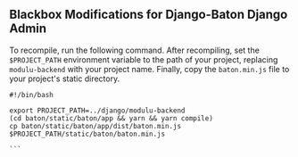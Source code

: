 Blackbox Modifications for Django-Baton Django Admin
----------------------------------------------------

To recompile, run the following command. After recompiling, set the `$PROJECT_PATH` environment variable to the path of your project, replacing `modulu-backend` with your project name. Finally, copy the `baton.min.js` file to your project's static directory.


````
#!/bin/bash

export PROJECT_PATH=../django/modulu-backend
(cd baton/static/baton/app && yarn && yarn compile)
cp baton/static/baton/app/dist/baton.min.js $PROJECT_PATH/static/baton/baton.min.js

```

